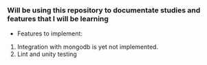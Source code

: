 ### Will be using this repository to documentate studies and features that I will be learning

- Features to implement:

1. Integration with mongodb is yet not implemented.
2. Lint and unity testing